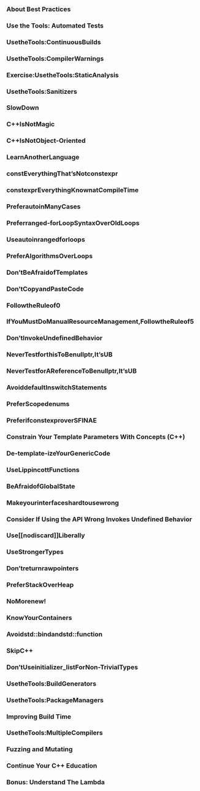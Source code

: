 ### About Best Practices
### Use the Tools: Automated Tests
### UsetheTools:ContinuousBuilds
### UsetheTools:CompilerWarnings
### Exercise:UsetheTools:StaticAnalysis
### UsetheTools:Sanitizers
### SlowDown
### C++IsNotMagic
### C++IsNotObject-Oriented
### LearnAnotherLanguage
### constEverythingThat’sNotconstexpr
### constexprEverythingKnownatCompileTime
### PreferautoinManyCases
### Preferranged-forLoopSyntaxOverOldLoops
### Useautoinrangedforloops
### PreferAlgorithmsOverLoops
### Don’tBeAfraidofTemplates
### Don’tCopyandPasteCode
### FollowtheRuleof0
### IfYouMustDoManualResourceManagement,FollowtheRuleof5
### Don’tInvokeUndefinedBehavior
### NeverTestforthisToBenullptr,It’sUB
### NeverTestforAReferenceToBenullptr,It’sUB
### AvoiddefaultInswitchStatements
### PreferScopedenums
### PreferifconstexproverSFINAE
### Constrain Your Template Parameters With Concepts (C++)
### De-template-izeYourGenericCode
### UseLippincottFunctions
### BeAfraidofGlobalState
### Makeyourinterfaceshardtousewrong
### Consider If Using the API Wrong Invokes Undefined Behavior
### Use[[nodiscard]]Liberally
### UseStrongerTypes
### Don’treturnrawpointers
### PreferStackOverHeap
### NoMorenew!
### KnowYourContainers
### Avoidstd::bindandstd::function
### SkipC++
### Don’tUseinitializer_listForNon-TrivialTypes
### UsetheTools:BuildGenerators
### UsetheTools:PackageManagers
### Improving Build Time
### UsetheTools:MultipleCompilers
### Fuzzing and Mutating
### Continue Your C++ Education
### Bonus: Understand The Lambda